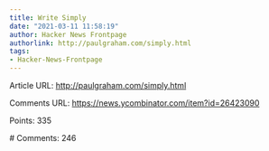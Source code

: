```yaml
---
title: Write Simply
date: "2021-03-11 11:58:19"
author: Hacker News Frontpage
authorlink: http://paulgraham.com/simply.html
tags:
- Hacker-News-Frontpage
---
```


<p>Article URL: <a href="http://paulgraham.com/simply.html">http://paulgraham.com/simply.html</a></p>
<p>Comments URL: <a href="https://news.ycombinator.com/item?id=26423090">https://news.ycombinator.com/item?id=26423090</a></p>
<p>Points: 335</p>
<p># Comments: 246</p>
